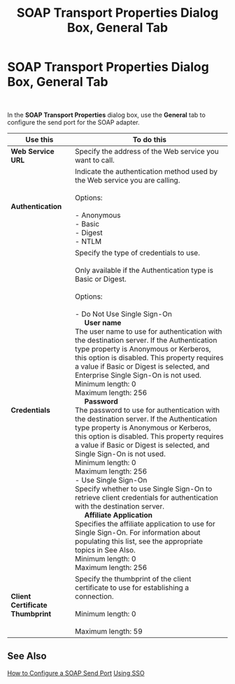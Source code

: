 ﻿---
title: SOAP Transport Properties Dialog Box, General Tab
TOCTitle: SOAP Transport Properties Dialog Box, General Tab
ms:assetid: 28abbac8-d51d-4094-a5fb-b62df2d350b8
ms:mtpsurl: https://msdn.microsoft.com/en-us/library/Aa559300(v=BTS.80)
ms:contentKeyID: 51526959
ms.date: 08/30/2017
mtps_version: v=BTS.80
f1_keywords:
- bts10.adaptors.soap.transport.general
---

# SOAP Transport Properties Dialog Box, General Tab

 

In the **SOAP Transport Properties** dialog box, use the **General** tab to configure the send port for the SOAP adapter.

<table>
<thead>
<tr class="header">
<th>Use this</th>
<th>To do this</th>
</tr>
</thead>
<tbody>
<tr class="odd">
<td><strong>Web Service URL</strong></td>
<td>Specify the address of the Web service you want to call.</td>
</tr>
<tr class="even">
<td><strong>Authentication</strong></td>
<td>Indicate the authentication method used by the Web service you are calling.<br />
<br />
Options:<br />
<br />
- Anonymous<br />
- Basic<br />
- Digest<br />
- NTLM</td>
</tr>
<tr class="odd">
<td><strong>Credentials</strong></td>
<td>Specify the type of credentials to use.<br />
<br />
Only available if the Authentication type is Basic or Digest.<br />
<br />
Options:<br />
<br />
- Do Not Use Single Sign-On<br />
     <strong>User name</strong><br />
The user name to use for authentication with the destination server. If the Authentication type property is Anonymous or Kerberos, this option is disabled. This property requires a value if Basic or Digest is selected, and Enterprise Single Sign-On is not used.<br />
Minimum length: 0<br />
Maximum length: 256<br />
     <strong>Password</strong><br />
The password to use for authentication with the destination server. If the Authentication type property is Anonymous or Kerberos, this option is disabled. This property requires a value if Basic or Digest is selected, and Single Sign-On is not used.<br />
Minimum length: 0<br />
Maximum length: 256<br />
- Use Single Sign-On<br />
Specify whether to use Single Sign-On to retrieve client credentials for authentication with the destination server.<br />
     <strong>Affiliate Application</strong><br />
Specifies the affiliate application to use for Single Sign-On. For information about populating this list, see the appropriate topics in See Also.<br />
Minimum length: 0<br />
Maximum length: 256</td>
</tr>
<tr class="even">
<td><strong>Client Certificate Thumbprint</strong></td>
<td>Specify the thumbprint of the client certificate to use for establishing a connection.<br />
<br />
Minimum length: 0<br />
<br />
Maximum length: 59</td>
</tr>
</tbody>
</table>


## See Also

[How to Configure a SOAP Send Port](https://msdn.microsoft.com/library/aa559642\(v=bts.80\))  
[Using SSO](https://msdn.microsoft.com/library/aa561654\(v=bts.80\))


